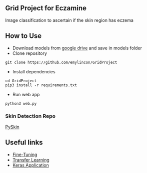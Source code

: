## Grid Project for Eczamine
Image classification to ascertain if the skin region has eczema


## How to Use
* Download models from [google drive](https://drive.google.com/drive/folders/1q8YEYfueLgoXO9SewZ2DxKutZfwVBqz8?usp=sharing) and save in models folder
* Clone repository
```shell script
git clone https://github.com/emylincon/GridProject
```
* Install dependencies
```shell script
cd GridProject
pip3 install -r requirements.txt
```
* Run web app
```shell script
python3 web.py
```

### Skin Detection Repo
[PySkin](https://github.com/Jeanvit/PySkinDetection)

## Useful links
* [Fine-Tuning](https://www.youtube.com/watch?v=H8sXcAXrGR4&ab_channel=HvassLaboratories)
* [Transfer Learning](https://www.youtube.com/watch?v=m5RjXjvAAhQ&ab_channel=Anujshah)
* [Keras Application](https://keras.io/api/applications/)